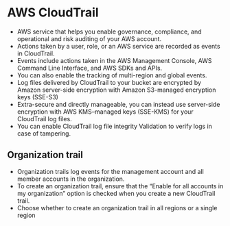 # AWS CloudTrail

- AWS service that helps you enable governance, compliance, and operational and risk auditing of your AWS account.
- Actions taken by a user, role, or an AWS service are recorded as events in CloudTrail.
- Events include actions taken in the AWS Management Console, AWS Command Line Interface, and AWS SDKs and APIs.
- You can also enable the tracking of multi-region and global events.
- Log files delivered by CloudTrail to your bucket are encrypted by Amazon server-side encryption with Amazon S3-managed encryption keys (SSE-S3)
- Extra-secure and directly manageable, you can instead use server-side encryption with AWS KMS–managed keys (SSE-KMS) for your CloudTrail log files.
- You can enable CloudTrail log file integrity Validation to verify logs in case of tampering.

## Organization trail

- Organization trails log events for the management account and all member accounts in the organization.
- To create an organization trail, ensure that the “Enable for all accounts in my organization” option is checked when you create a new CloudTrail trail.
- Choose whether to create an organization trail in all regions or a single region